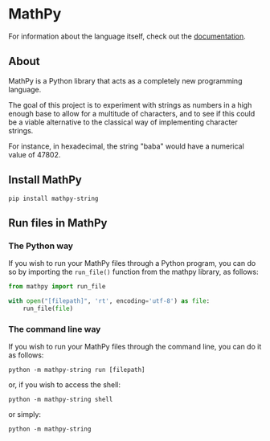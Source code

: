 # MathPy

For information about the language itself,
check out the [documentation](#https://github.com/Bard-Gaming/MathPy/tree/main/Documentation).

## About
MathPy is a Python library that acts as a completely new
programming language.

The goal of this project is to experiment with strings as 
numbers in a high enough base to allow for a multitude of
characters, and to see if this could be a viable alternative
to the classical way of implementing character strings.

For instance, in hexadecimal, the string "baba" would
have a numerical value of 47802.

## Install MathPy
```commandline
pip install mathpy-string
```

## Run files in MathPy
### The Python way
If you wish to run your MathPy files through a Python program,
you can do so by importing the ``run_file()`` function from
the mathpy library, as follows:

```python
from mathpy import run_file

with open("[filepath]", 'rt', encoding='utf-8') as file:
    run_file(file)
```

### The command line way
If you wish to run your MathPy files through the command line,
you can do it as follows:

```commandline
python -m mathpy-string run [filepath]
```

or, if you wish to access the shell:

```commandline
python -m mathpy-string shell
```

or simply:

```commandline
python -m mathpy-string
```

